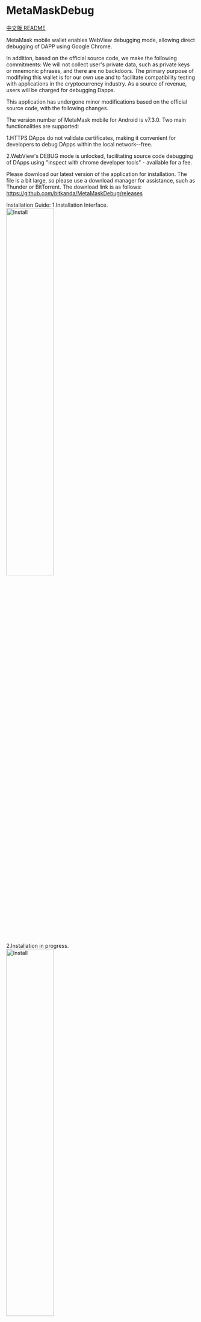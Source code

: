 # MetaMaskDebug

[中文版 README](README-cn.md)

MetaMask mobile wallet enables WebView debugging mode, allowing direct debugging of DAPP using Google Chrome.

In addition, based on the official source code, we make the following commitments: We will not collect user's private data, such as private keys or mnemonic phrases, and there are no backdoors. The primary purpose of modifying this wallet is for our own use and to facilitate compatibility testing with applications in the cryptocurrency industry. As a source of revenue, users will be charged for debugging Dapps.

This application has undergone minor modifications based on the official source code, with the following changes.

The version number of MetaMask mobile for Android is v7.3.0.
Two main functionalities are supported:

1.HTTPS DApps do not validate certificates, making it convenient for developers to debug DApps within the local network--free.

2.WebView's DEBUG mode is unlocked, facilitating source code debugging of DApps using "inspect with chrome developer tools" - available for a fee.

Please download our latest version of the application for installation. The file is a bit large, so please use a download manager for assistance, such as Thunder or BitTorrent. The download link is as follows:
https://github.com/bitkanda/MetaMaskDebug/releases

Installation Guide:
1.Installation Interface.
<br>
<img src="pic/1.jpg" alt="Install" width="50%" height="50%"/>
<br>
2.Installation in progress.
<br>
<img src="pic/2.jpg" alt="Install" width="50%" height="50%"/>
<br>
3.Welcome Screen.
<br>
<img src="pic/3.jpg" alt="Install" width="50%" height="50%"/>
<br>
4.Wallet Interface.
<br>
<img src="pic/4.jpg" alt="Install" width="50%" height="50%"/>
<br>
5.Add BNB Smart Chain Network.
<br>
<img src="pic/5.jpg" alt="Install" width="50%" height="50%"/>
<br>
6.Locate BNB Smart Chain and click 'Add'.
<br>
<img src="pic/6.jpg" alt="Install" width="50%" height="50%"/>
<br>
7.Click 'Approve'.
<br>
<img src="pic/7.jpg" alt="Install" width="50%" height="50%"/>
<br>
8.The new network has been added. Do you want to switch to this network? Click 'Switch to network'.
<br>
<img src="pic/8.jpg" alt="Install" width="50%" height="50%"/>
<br>
9.Open the wallet Dapp browser, it prompts to connect to an account. Click 'Connect'.
<br>
<img src="pic/9.jpg" alt="Install" width="50%" height="50%"/>
<br>
10.Here, you can choose to authorize the connection of multiple accounts.
<br>
<img src="pic/10.jpg" alt="Install" width="50%" height="50%"/>
<br>
11.After switching networks, you need to click on the '...' menu and then select 'Reload' to refresh the current page.
<br>
<img src="pic/11.jpg" alt="Install" width="50%" height="50%"/>
<br>
12.After refreshing, you should be able to see your account, the payment gateway, and payment information.
<br>
<img src="pic/12.jpg" alt="Install" width="50%" height="50%"/>
<br>
13.In the input box, enter '1' to subscribe for 1 month. Then click on 'Subscription Device ID'.
Displaying the monthly subscription fee, click 'Confirm.' Please note that this fee is subject to change at any time.
<br>
<img src="pic/13.jpg" alt="Install" width="50%" height="50%"/>
<br>
14.After a successful payment, it will automatically refresh the expiration date.
<br>
<img src="pic/14.jpg" alt="Install" width="50%" height="50%"/>
<br>
15.To connect your phone to your computer via USB, open the Chrome browser and enter 'chrome://inspect/#devices' to access the debugging entry and the DAPP that can be debugged.
<br>
<img src="pic/15.png" alt="Install" width="50%" height="50%"/>
<br>
16.You can enter the address of your application developed in VUE or another DAPP, whether it's on the public internet or on the same local network, to debug and view error messages. These pieces of information are extremely useful for debugging and troubleshooting.
<br>
<img src="pic/16.png" alt="Install" width="50%" height="50%"/>
<img src="pic/17.png" alt="Install" width="50%" height="50%"/>
<img src="pic/18.png" alt="Install" width="50%" height="50%"/>
<br>
If you have any further questions, please visit https://github.com/bitkanda/MetaMaskDebug/issues to submit them. Thank you, and happy coding to everyone!

